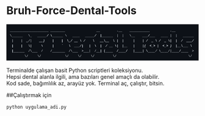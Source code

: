 # Bruh-Force-Dental-Tools
![Uygulama Ekran Görüntüsü](image.png)

Terminalde çalışan basit Python scriptleri koleksiyonu.  
Hepsi dental alanla ilgili, ama bazıları genel amaçlı da olabilir.  
Kod sade, bağımlılık az, arayüz yok. Terminal aç, çalıştır, bitsin.

##Çalıştırmak için 
```bash
python uygulama_adi.py
```
